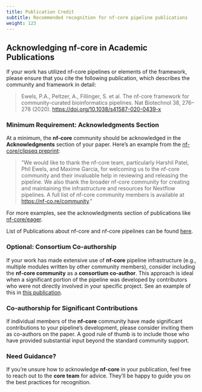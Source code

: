 ```yaml
---
title: Publication Credit
subtitle: Recommended recognition for nf-core pipeline publications
weight: 123
---
```


## Acknowledging nf-core in Academic Publications

If your work has utilized nf-core pipelines or elements of the framework, please ensure that you cite the following publication, which describes the community and framework in detail:

> Ewels, P.A., Peltzer, A., Fillinger, S. et al. The nf-core framework for community-curated bioinformatics pipelines. Nat Biotechnol 38, 276–278 (2020). https://doi.org/10.1038/s41587-020-0439-x

### Minimum Requirement: Acknowledgments Section

At a minimum, the **nf-core** community should be acknowledged in the **Acknowledgments** section of your paper. Here’s an example from the [nf-core/clipseq preprint](https://doi.org/10.12688/wellcomeopenres.19453.1):

> "We would like to thank the nf-core team, particularly Harshil Patel, Phil Ewels, and Maxime Garcia, for welcoming us to the nf-core community and their invaluable help in reviewing and releasing the pipeline. We also thank the broader nf-core community for creating and maintaining the infrastructure and resources for Nextflow pipelines. A full list of nf-core community members is available at https://nf-co.re/community."

For more examples, see the acknowledgments section of publications like [nf-core/eager](https://peerj.com/articles/10947/#acknowledgements).

List of Publications about nf-core and nf-core pipelines can be found [here](https://nf-co.re/publications).

### Optional: Consortium Co-authorship

If your work has made extensive use of **nf-core** pipeline infrastructure (e.g., multiple modules written by other community members), consider including the **nf-core community** as a **consortium co-author**. This approach is ideal when a significant portion of the pipeline was developed by contributors who were not directly involved in your specific project. See an example of this in [this publication](https://doi.org/10.3390/ijms232314512).

### Co-authorship for Significant Contributions

If individual members of the **nf-core** community have made significant contributions to your pipeline’s development, please consider inviting them as co-authors on the paper. A good rule of thumb is to include those who have provided substantial input beyond the standard community support.

### Need Guidance?

If you’re unsure how to acknowledge **nf-core** in your publication, feel free to reach out to the **core team** for advice. They’ll be happy to guide you on the best practices for recognition.
